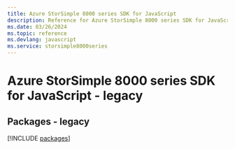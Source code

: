 ```yaml
---
title: Azure StorSimple 8000 series SDK for JavaScript
description: Reference for Azure StorSimple 8000 series SDK for JavaScript
ms.date: 03/26/2024
ms.topic: reference
ms.devlang: javascript
ms.service: storsimple8000series
---
```

# Azure StorSimple 8000 series SDK for JavaScript - legacy
## Packages - legacy
[!INCLUDE [packages](storsimple-8000-series-index.md)]